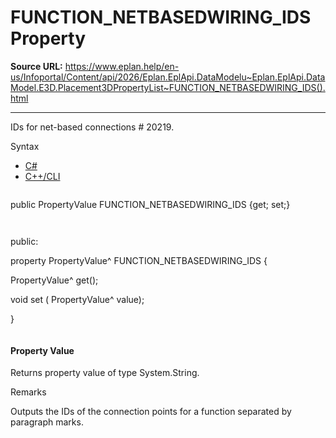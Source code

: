 # FUNCTION_NETBASEDWIRING_IDS Property

**Source URL:** https://www.eplan.help/en-us/Infoportal/Content/api/2026/Eplan.EplApi.DataModelu~Eplan.EplApi.DataModel.E3D.Placement3DPropertyList~FUNCTION_NETBASEDWIRING_IDS().html

---

IDs for net-based connections # 20219.

Syntax

- [C#](#i-syntax-CS)
- [C++/CLI](#i-syntax-CPP2005)

```
```
public PropertyValue FUNCTION_NETBASEDWIRING_IDS {get; set;}
```
```

```
```
public:

property PropertyValue^ FUNCTION_NETBASEDWIRING_IDS {

   PropertyValue^ get();

   void set (    PropertyValue^ value);

}
```
```

#### Property Value

Returns property value of type System.String.

Remarks

Outputs the IDs of the connection points for a function separated by paragraph marks.

